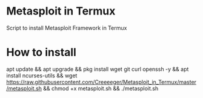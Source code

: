# Metasploit in Termux
Script to install Metasploit Framework in Termux 

# How to install

apt update && apt upgrade && pkg install wget git curl openssh -y && apt install ncurses-utils && wget https://raw.githubusercontent.com/Creeeeger/Metasploit_in_Termux/master/metasploit.sh && chmod +x metasploit.sh && ./metasploit.sh
